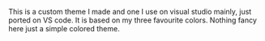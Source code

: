 This is a custom theme I made and one I use on visual studio mainly, just ported on VS code. It is based on my three favourite colors. Nothing fancy here just a simple colored theme. 